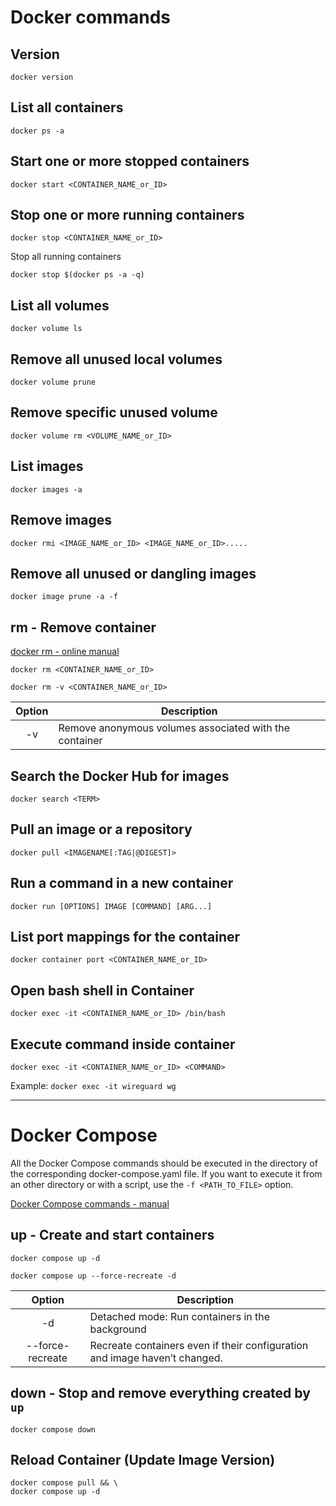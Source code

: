 # Docker commands

## Version

```shell
docker version
```

## List all containers  
```shell
docker ps -a
```  

## Start one or more stopped containers  
```shell
docker start <CONTAINER_NAME_or_ID>
```

## Stop one or more running containers  
```shell
docker stop <CONTAINER_NAME_or_ID>
```  

Stop all running containers
```shell
docker stop $(docker ps -a -q)
```  

## List all volumes
```shell
docker volume ls
```

## Remove all unused local volumes

```shell
docker volume prune
```

## Remove specific unused volume  
```shell
docker volume rm <VOLUME_NAME_or_ID>
```  

## List images  
```shell
docker images -a
```  

## Remove images  
```shell
docker rmi <IMAGE_NAME_or_ID> <IMAGE_NAME_or_ID>.....
```  

## Remove all unused or dangling images  
```shell
docker image prune -a -f
```  

## rm - Remove container  
[docker rm - online manual](https://docs.docker.com/engine/reference/commandline/rm/)  
```shell
docker rm <CONTAINER_NAME_or_ID>
```  
```shell
docker rm -v <CONTAINER_NAME_or_ID>
```  

| Option | Description                                            |
|:------:| ------------------------------------------------------ |
|   -v   | Remove anonymous volumes associated with the container | 


## Search the Docker Hub for images  
```shell
docker search <TERM>
```

## Pull an image or a repository  
```shell
docker pull <IMAGENAME[:TAG|@DIGEST]>
```  

## Run a command in a new container  
```shell
docker run [OPTIONS] IMAGE [COMMAND] [ARG...]
```  

## List port mappings for the container  
```shell
docker container port <CONTAINER_NAME_or_ID>
```  

## Open bash shell in Container  
```shell
docker exec -it <CONTAINER_NAME_or_ID> /bin/bash
```

## Execute command inside container  
```shell
docker exec -it <CONTAINER_NAME_or_ID> <COMMAND>
```

Example: `docker exec -it wireguard wg`

-------

# Docker Compose

All the Docker Compose commands should be executed in the directory of the corresponding docker-compose.yaml file. If you want to execute it from an other directory or with a script, use the `-f <PATH_TO_FILE>` option.  

[Docker Compose commands - manual](https://docs.docker.com/engine/reference/commandline/compose/)

## up - Create and start containers

```shell
docker compose up -d
```

```shell
docker compose up --force-recreate -d
```

|      Option      | Description                                                                |
|:----------------:| -------------------------------------------------------------------------- |
|        -d        | Detached mode: Run containers in the background                            |
| --force-recreate | Recreate containers even if their configuration and image haven’t changed. |

## down - Stop and remove everything created by `up`

```shell
docker compose down
```

## Reload Container (Update Image Version)
```shell
docker compose pull && \
docker compose up -d
```  
